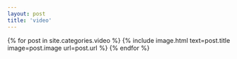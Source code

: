 ```yaml
---
layout: post
title: 'video'
---
```


{% for post in site.categories.video %}
  {% include image.html text=post.title image=post.image url=post.url %}
{% endfor %}